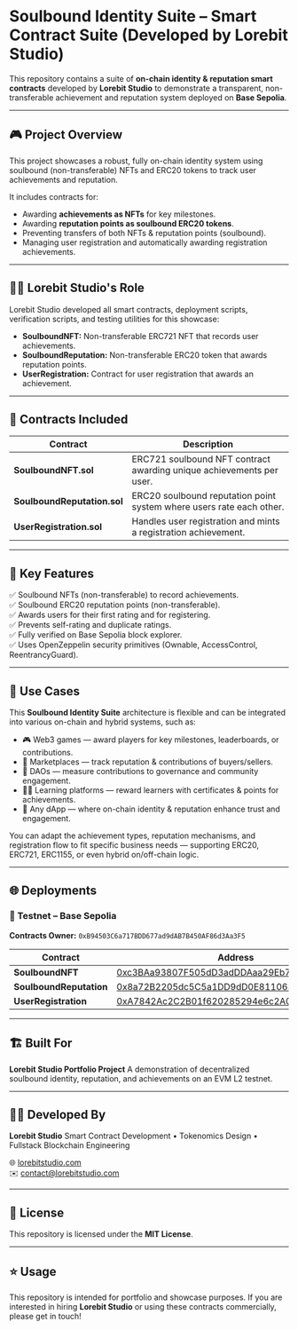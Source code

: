 # Soulbound Identity Suite – Smart Contract Suite (Developed by Lorebit Studio)

This repository contains a suite of **on-chain identity & reputation smart contracts** developed by **Lorebit Studio** to demonstrate a transparent, non-transferable achievement and reputation system deployed on **Base Sepolia**.

---

## 🎮 Project Overview

This project showcases a robust, fully on-chain identity system using soulbound (non-transferable) NFTs and ERC20 tokens to track user achievements and reputation.

It includes contracts for:

* Awarding **achievements as NFTs** for key milestones.
* Awarding **reputation points as soulbound ERC20 tokens**.
* Preventing transfers of both NFTs & reputation points (soulbound).
* Managing user registration and automatically awarding registration achievements.

---

## 👨‍💻 Lorebit Studio's Role

Lorebit Studio developed all smart contracts, deployment scripts, verification scripts, and testing utilities for this showcase:

* **SoulboundNFT:** Non-transferable ERC721 NFT that records user achievements.
* **SoulboundReputation:** Non-transferable ERC20 token that awards reputation points.
* **UserRegistration:** Contract for user registration that awards an achievement.

---

## 🔨 Contracts Included

| Contract                    | Description                                                          |
| --------------------------- | -------------------------------------------------------------------- |
| **SoulboundNFT.sol**        | ERC721 soulbound NFT contract awarding unique achievements per user. |
| **SoulboundReputation.sol** | ERC20 soulbound reputation point system where users rate each other. |
| **UserRegistration.sol**    | Handles user registration and mints a registration achievement.      |

---

## 🧠 Key Features

✅ Soulbound NFTs (non-transferable) to record achievements.  
✅ Soulbound ERC20 reputation points (non-transferable).  
✅ Awards users for their first rating and for registering.  
✅ Prevents self-rating and duplicate ratings.  
✅ Fully verified on Base Sepolia block explorer.  
✅ Uses OpenZeppelin security primitives (Ownable, AccessControl, ReentrancyGuard).  

---

## 🚀 Use Cases

This **Soulbound Identity Suite** architecture is flexible and can be integrated into various on-chain and hybrid systems, such as:

* 🎮 Web3 games — award players for key milestones, leaderboards, or contributions.
* 🛒 Marketplaces — track reputation & contributions of buyers/sellers.
* 🏦 DAOs — measure contributions to governance and community engagement.
* 👨‍🏫 Learning platforms — reward learners with certificates & points for achievements.
* 🧩 Any dApp — where on-chain identity & reputation enhance trust and engagement.

You can adapt the achievement types, reputation mechanisms, and registration flow to fit specific business needs — supporting ERC20, ERC721, ERC1155, or even hybrid on/off-chain logic.

---

## 🌐 Deployments

### 🧪 Testnet – Base Sepolia

**Contracts Owner:**
`0xB94503C6a717BDD677ad9dAB7B450AF86d3Aa3F5`

| Contract                | Address                                                                                                                            |
| ----------------------- | ---------------------------------------------------------------------------------------------------------------------------------- |
| **SoulboundNFT**        | [0xc3BAa93807F505dD3adDDAaa29Eb795EE4f8f4f0](https://sepolia.basescan.org/address/0xc3BAa93807F505dD3adDDAaa29Eb795EE4f8f4f0) |
| **SoulboundReputation** | [0x8a72B2205dc5C5a1DD9dD0E8110639ed9e2E6B71](https://sepolia.basescan.org/address/0x8a72B2205dc5C5a1DD9dD0E8110639ed9e2E6B71) |
| **UserRegistration**    | [0xA7842Ac2C2B01f620285294e6c2A0EaF5e8f9acd](https://sepolia.basescan.org/address/0xA7842Ac2C2B01f620285294e6c2A0EaF5e8f9acd) |

---

## 🏗️ Built For

**Lorebit Studio Portfolio Project**
A demonstration of decentralized soulbound identity, reputation, and achievements on an EVM L2 testnet.

---

## 🧑‍💻 Developed By

**Lorebit Studio**
Smart Contract Development • Tokenomics Design • Fullstack Blockchain Engineering

🌐 [lorebitstudio.com](https://lorebitstudio.com)  
✉️ [contact@lorebitstudio.com](mailto:contact@lorebitstudio.com)  

---

## 📄 License

This repository is licensed under the **MIT License**.

---

## ⭐ Usage

This repository is intended for portfolio and showcase purposes.
If you are interested in hiring **Lorebit Studio** or using these contracts commercially, please get in touch!